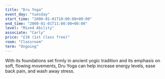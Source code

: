 ```yaml
---
title: "Dru Yoga"
event_day: "tuesday"
start_time: "2000-01-01T10:00:00+00:00"
end_time: "2000-01-01T11:00:00+00:00"
level: "Mixed Ability"
associate: "Carly"
price: "£10 (1st class free)"
room: "Classroom"
term: "Ongoing"
---
```


With its foundations set firmly in ancient yogic tradition and its emphasis on soft, flowing movements, Dru Yoga can help increase energy levels, ease back pain, and wash away stress.
